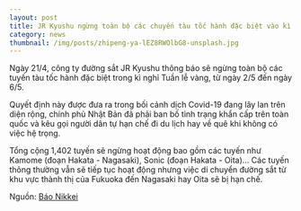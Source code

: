 ```yaml
---
layout: post
title: JR Kyushu ngừng toàn bộ các chuyến tàu tốc hành đặc biệt vào kì nghỉ lễ từ 2/5~6/5
category: news
thumbnail: /img/posts/zhipeng-ya-lEZ8RWOlbG8-unsplash.jpg
---
```

Ngày 21/4, công ty đường sắt JR Kyushu thông báo sẽ ngừng toàn bộ các tuyến tàu tốc hành đặc biệt trong kì nghỉ Tuần lễ vàng, từ ngày 2/5 đến ngày 6/5.

Quyết định này được đưa ra trong bối cảnh dịch Covid-19 đang lây lan trên diện rộng, chính phủ Nhật Bản đã phải ban bố tình trạng khẩn cấp trên toàn quốc và kêu gọi người dân tự hạn chế đi du lịch hay về quê khi không có việc hệ trọng.

Tổng cộng 1,402 tuyến sẽ ngừng hoạt động bao gồm các tuyến như Kamome (đoạn Hakata - Nagasaki), Sonic (đoạn Hakata - Oita)... Các tuyến thông thường vẫn sẽ tiếp tục hoạt động nhưng việc di chuyển đường sắt từ khu vực thành thị của Fukuoka đến Nagasaki hay Oita sẽ bị hạn chế.

Nguồn: [Báo Nikkei](https://www.nikkei.com/article/DGXMZO58316030R20C20A4LX0000/)
